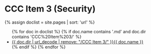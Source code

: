 # CCC Item 3 (Security)

{% assign doclist = site.pages | sort: 'url'  %}
<ul>
   {% for doc in doclist %}
        {% if doc.name contains '.md' and doc.dir contains 'CCC%20Item%203/' %}
            <li><a href="{{ site.baseurl }}{{ doc.url }}">{{ doc.dir | url_decode | remove: "/CCC Item 3/" }}{{ doc.name }}</a></li>
        {% endif %}
    {% endfor %}
</ul>